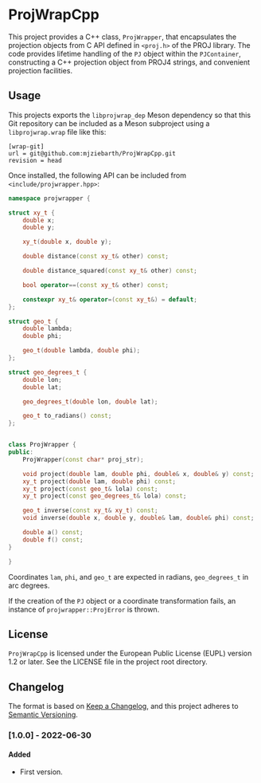 # ProjWrapCpp
This project provides a C++ class, `ProjWrapper`, that encapsulates the projection
objects from C API defined in `<proj.h>` of the PROJ library. The code provides
lifetime handling of the `PJ` object within the `PJContainer`, constructing a
C++ projection object from PROJ4 strings, and convenient projection facilities.

## Usage
This projects exports the `libprojwrap_dep` Meson dependency so that this
Git repository can be included as a Meson subproject using a `libprojwrap.wrap`
file like this:
```
[wrap-git]
url = git@github.com:mjziebarth/ProjWrapCpp.git
revision = head
```
Once installed, the following API can be included from `<include/projwrapper.hpp>`:
```cpp
namespace projwrapper {

struct xy_t {
	double x;
	double y;

	xy_t(double x, double y);

	double distance(const xy_t& other) const;

	double distance_squared(const xy_t& other) const;

	bool operator==(const xy_t& other) const;

	constexpr xy_t& operator=(const xy_t&) = default;
};

struct geo_t {
	double lambda;
	double phi;

	geo_t(double lambda, double phi);
};

struct geo_degrees_t {
	double lon;
	double lat;

	geo_degrees_t(double lon, double lat);

	geo_t to_radians() const;
};


class ProjWrapper {
public:
	ProjWrapper(const char* proj_str);

	void project(double lam, double phi, double& x, double& y) const;
	xy_t project(double lam, double phi) const;
	xy_t project(const geo_t& lola) const;
	xy_t project(const geo_degrees_t& lola) const;

	geo_t inverse(const xy_t& xy_t) const;
	void inverse(double x, double y, double& lam, double& phi) const;

	double a() const;
	double f() const;
}

}
```
Coordinates `lam`, `phi`, and `geo_t` are expected in radians, `geo_degrees_t` in arc degrees.

If the creation of the `PJ` object or a coordinate transformation fails, an instance of `projwrapper::ProjError` is thrown.

## License
`ProjWrapCpp` is licensed under the European Public License (EUPL) version 1.2 or later. See the LICENSE file in the project root directory.

## Changelog
The format is based on [Keep a Changelog](https://keepachangelog.com/en/1.0.0/),
and this project adheres to [Semantic Versioning](https://semver.org/spec/v2.0.0.html).

### [1.0.0] - 2022-06-30
#### Added
- First version.